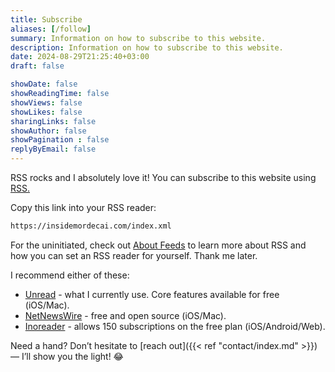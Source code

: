 ```yaml
---
title: Subscribe
aliases: [/follow]
summary: Information on how to subscribe to this website.
description: Information on how to subscribe to this website.
date: 2024-08-29T21:25:40+03:00
draft: false

showDate: false
showReadingTime: false
showViews: false
showLikes: false
sharingLinks: false
showAuthor: false
showPagination : false
replyByEmail: false
---
```


RSS rocks and I absolutely love it! You can subscribe to this website using [RSS.](/index.xml) 

Copy this link into your RSS reader: 

```txt
https://insidemordecai.com/index.xml
```

For the uninitiated, check out [About Feeds](https://aboutfeeds.com/) to learn more about RSS and how you can set an RSS reader for yourself. Thank me later. 

I recommend either of these:
- [Unread](https://www.goldenhillsoftware.com/unread/) - what I currently use. Core features available for free (iOS/Mac). 
- [NetNewsWire](https://netnewswire.com/) - free and open source (iOS/Mac).
- [Inoreader](https://www.inoreader.com/) - allows 150 subscriptions on the free plan (iOS/Android/Web).

Need a hand? Don’t hesitate to [reach out]({{< ref "contact/index.md" >}}) — I’ll show you the light! 😂

